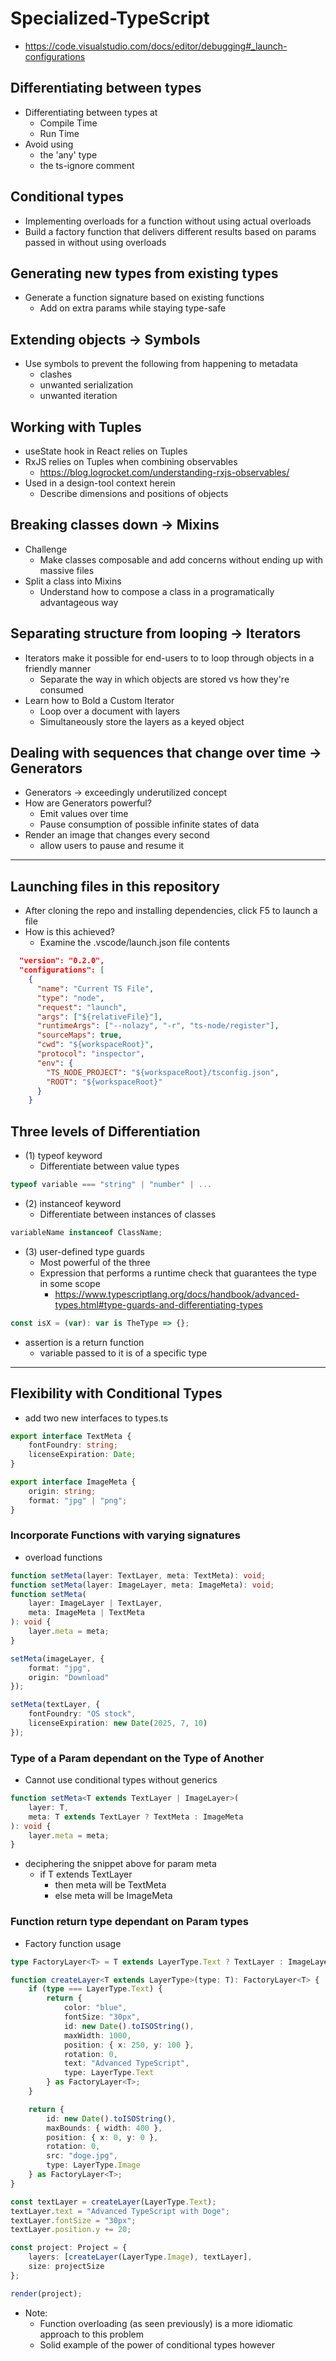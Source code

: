 # Specialized-TypeScript

- https://code.visualstudio.com/docs/editor/debugging#_launch-configurations

## Differentiating between types

- Differentiating between types at
  - Compile Time
  - Run Time
- Avoid using
  - the 'any' type
  - the ts-ignore comment

## Conditional types

- Implementing overloads for a function without using actual overloads
- Build a factory function that delivers different results based on params passed in without using overloads

## Generating new types from existing types

- Generate a function signature based on existing functions
  - Add on extra params while staying type-safe

## Extending objects &rarr; Symbols

- Use symbols to prevent the following from happening to metadata
  - clashes
  - unwanted serialization
  - unwanted iteration

## Working with Tuples

- useState hook in React relies on Tuples
- RxJS relies on Tuples when combining observables
  - https://blog.logrocket.com/understanding-rxjs-observables/
- Used in a design-tool context herein
  - Describe dimensions and positions of objects

## Breaking classes down &rarr; Mixins

- Challenge
  - Make classes composable and add concerns without ending up with massive files
- Split a class into Mixins
  - Understand how to compose a class in a programatically advantageous way

## Separating structure from looping &rarr; Iterators

- Iterators make it possible for end-users to to loop through objects in a friendly manner
  - Separate the way in which objects are stored vs how they're consumed
- Learn how to Bold a Custom Iterator
  - Loop over a document with layers
  - Simultaneously store the layers as a keyed object

## Dealing with sequences that change over time &rarr; Generators

- Generators &rarr; exceedingly underutilized concept
- How are Generators powerful?
  - Emit values over time
  - Pause consumption of possible infinite states of data
- Render an image that changes every second
  - allow users to pause and resume it

---

## Launching files in this repository

- After cloning the repo and installing dependencies, click F5 to launch a file
- How is this achieved?
  - Examine the .vscode/launch.json file contents

```json
  "version": "0.2.0",
  "configurations": [
    {
      "name": "Current TS File",
      "type": "node",
      "request": "launch",
      "args": ["${relativeFile}"],
      "runtimeArgs": ["--nolazy", "-r", "ts-node/register"],
      "sourceMaps": true,
      "cwd": "${workspaceRoot}",
      "protocol": "inspector",
      "env": {
        "TS_NODE_PROJECT": "${workspaceRoot}/tsconfig.json",
        "ROOT": "${workspaceRoot}"
      }
    }
```

## Three levels of Differentiation

- (1) typeof keyword
  - Differentiate between value types

```ts
typeof variable === "string" | "number" | ...
```

- (2) instanceof keyword
  - Differentiate between instances of classes

```ts
variableName instanceof ClassName;
```

- (3) user-defined type guards
  - Most powerful of the three
  - Expression that performs a runtime check that guarantees the type in some scope
    - https://www.typescriptlang.org/docs/handbook/advanced-types.html#type-guards-and-differentiating-types

```ts
const isX = (var): var is TheType => {};
```

- assertion is a return function
  - variable passed to it is of a specific type

---

## Flexibility with Conditional Types

- add two new interfaces to types.ts

```ts
export interface TextMeta {
	fontFoundry: string;
	licenseExpiration: Date;
}

export interface ImageMeta {
	origin: string;
	format: "jpg" | "png";
}
```

### Incorporate Functions with varying signatures

- overload functions

```ts
function setMeta(layer: TextLayer, meta: TextMeta): void;
function setMeta(layer: ImageLayer, meta: ImageMeta): void;
function setMeta(
	layer: ImageLayer | TextLayer,
	meta: ImageMeta | TextMeta
): void {
	layer.meta = meta;
}

setMeta(imageLayer, {
	format: "jpg",
	origin: "Download"
});

setMeta(textLayer, {
	fontFoundry: "OS stock",
	licenseExpiration: new Date(2025, 7, 10)
});
```

### Type of a Param dependant on the Type of Another

- Cannot use conditional types without generics

```ts
function setMeta<T extends TextLayer | ImageLayer>(
	layer: T,
	meta: T extends TextLayer ? TextMeta : ImageMeta
): void {
	layer.meta = meta;
}
```

- deciphering the snippet above for param meta
  - if T extends TextLayer
    - then meta will be TextMeta
    - else meta will be ImageMeta

### Function return type dependant on Param types

- Factory function usage

```ts
type FactoryLayer<T> = T extends LayerType.Text ? TextLayer : ImageLayer;

function createLayer<T extends LayerType>(type: T): FactoryLayer<T> {
	if (type === LayerType.Text) {
		return {
			color: "blue",
			fontSize: "30px",
			id: new Date().toISOString(),
			maxWidth: 1000,
			position: { x: 250, y: 100 },
			rotation: 0,
			text: "Advanced TypeScript",
			type: LayerType.Text
		} as FactoryLayer<T>;
	}

	return {
		id: new Date().toISOString(),
		maxBounds: { width: 400 },
		position: { x: 0, y: 0 },
		rotation: 0,
		src: "doge.jpg",
		type: LayerType.Image
	} as FactoryLayer<T>;
}

const textLayer = createLayer(LayerType.Text);
textLayer.text = "Advanced TypeScript with Doge";
textLayer.fontSize = "30px";
textLayer.position.y += 20;

const project: Project = {
	layers: [createLayer(LayerType.Image), textLayer],
	size: projectSize
};

render(project);
```

- Note:
  - Function overloading (as seen previously) is a more idiomatic approach to this problem
  - Solid example of the power of conditional types however
